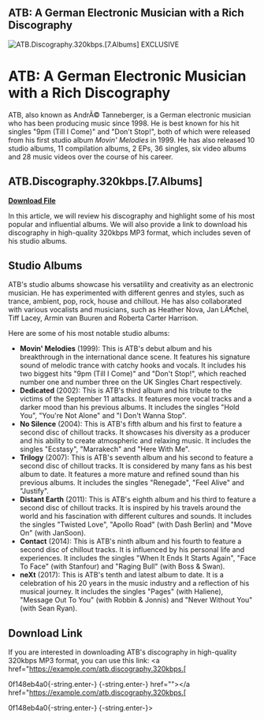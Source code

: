 ## ATB: A German Electronic Musician with a Rich Discography

 
![ATB.Discography.320kbps.\[7.Albums\] EXCLUSIVE](https://encrypted-tbn0.gstatic.com/images?q=tbn:ANd9GcTVAZrPoD7XSkad7VPncVFAvHwh6-pBf2DIkvdFqff8S1F30qG8LJ43dE5o)

 
# ATB: A German Electronic Musician with a Rich Discography
 
ATB, also known as AndrÃ© Tanneberger, is a German electronic musician who has been producing music since 1998. He is best known for his hit singles "9pm (Till I Come)" and "Don't Stop!", both of which were released from his first studio album *Movin' Melodies* in 1999. He has also released 10 studio albums, 11 compilation albums, 2 EPs, 36 singles, six video albums and 28 music videos over the course of his career.
 
## ATB.Discography.320kbps.[7.Albums]


[**Download File**](https://www.google.com/url?q=https%3A%2F%2Ftiurll.com%2F2tL1Lt&sa=D&sntz=1&usg=AOvVaw0rqmfeHUMI_j4f-Q-f6YZF)

 
In this article, we will review his discography and highlight some of his most popular and influential albums. We will also provide a link to download his discography in high-quality 320kbps MP3 format, which includes seven of his studio albums.
 
## Studio Albums
 
ATB's studio albums showcase his versatility and creativity as an electronic musician. He has experimented with different genres and styles, such as trance, ambient, pop, rock, house and chillout. He has also collaborated with various vocalists and musicians, such as Heather Nova, Jan LÃ¶chel, Tiff Lacey, Armin van Buuren and Roberta Carter Harrison.
 
Here are some of his most notable studio albums:
 
- **Movin' Melodies** (1999): This is ATB's debut album and his breakthrough in the international dance scene. It features his signature sound of melodic trance with catchy hooks and vocals. It includes his two biggest hits "9pm (Till I Come)" and "Don't Stop!", which reached number one and number three on the UK Singles Chart respectively.
- **Dedicated** (2002): This is ATB's third album and his tribute to the victims of the September 11 attacks. It features more vocal tracks and a darker mood than his previous albums. It includes the singles "Hold You", "You're Not Alone" and "I Don't Wanna Stop".
- **No Silence** (2004): This is ATB's fifth album and his first to feature a second disc of chillout tracks. It showcases his diversity as a producer and his ability to create atmospheric and relaxing music. It includes the singles "Ecstasy", "Marrakech" and "Here With Me".
- **Trilogy** (2007): This is ATB's seventh album and his second to feature a second disc of chillout tracks. It is considered by many fans as his best album to date. It features a more mature and refined sound than his previous albums. It includes the singles "Renegade", "Feel Alive" and "Justify".
- **Distant Earth** (2011): This is ATB's eighth album and his third to feature a second disc of chillout tracks. It is inspired by his travels around the world and his fascination with different cultures and sounds. It includes the singles "Twisted Love", "Apollo Road" (with Dash Berlin) and "Move On" (with JanSoon).
- **Contact** (2014): This is ATB's ninth album and his fourth to feature a second disc of chillout tracks. It is influenced by his personal life and experiences. It includes the singles "When It Ends It Starts Again", "Face To Face" (with Stanfour) and "Raging Bull" (with Boss & Swan).
- **neXt** (2017): This is ATB's tenth and latest album to date. It is a celebration of his 20 years in the music industry and a reflection of his musical journey. It includes the singles "Pages" (with Haliene), "Message Out To You" (with Robbin & Jonnis) and "Never Without You" (with Sean Ryan).

## Download Link
 
If you are interested in downloading ATB's discography in high-quality 320kbps MP3 format, you can use this link: <a href="https://example.com/atb.discography.320kbps.[</p> 0f148eb4a0{-string.enter-}
{-string.enter-} href=""></a href="https://example.com/atb.discography.320kbps.[</p> 0f148eb4a0{-string.enter-}
{-string.enter-}>
